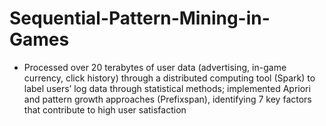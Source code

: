 # Sequential-Pattern-Mining-in-Games


* Processed over 20 terabytes of user data (advertising, in-game currency, click history) through a distributed computing
tool (Spark) to label users’ log data through statistical methods; implemented Apriori and pattern growth approaches (Prefixspan), identifying 7 key factors that contribute to high user satisfaction
